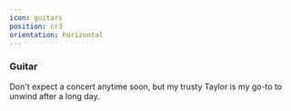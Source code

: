 ```yaml
---
icon: guitars
position: cr3
orientation: horizontal
---
```


### Guitar

Don't expect a concert anytime soon, but my trusty Taylor is my go-to to unwind after a long day.
